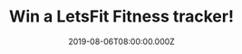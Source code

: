 ---
campaign-uuid: "c-a6ad443c-ed7b-4be8-8b01-fde3db874942"
type: "Competition"
category: "Technology"
date: "2019-08-06T08:00:00.000Z"
end-date: "2019-09-06T08:00:00.000Z"
disable-form: false
is_promoted: false
has_entry_page: true
title: "Win a LetsFit Fitness tracker!"
competition-description: "<p>We are giving away an amazing Fitness tracker from LetsFit!\
  \ The slimmest and stylist smart fitness watch that tracks your activities throughout\
  \ the day. This smart bracelet can automatically record your daily activities, such\
  \ as steps, calories burned and minutes of activity.</p>\n<p>A Healthy life good\
  \ companion, enter below for a chance to win!</p>\n"
hero-header: "Win a LetsFit Fitness tracker!"
terms-confirmation: "N/A"
banner-img: "https://assets.expresslyapp.com/asset-dd088684-99ec-4d72-bd6c-c6fea7a52b00.jpg"
logo-left-href: "aaa.nme.com"
logo-left-image: "https://assets.expresslyapp.com/asset-be7f28ac-d736-428f-a1ad-b7be15703f54.jpg"
logo-left-title: "NME AAA"
bg-image-hero: "https://assets.expresslyapp.com/asset-d3aaee89-6fe4-466e-91a4-cfc3b83283c6.jpg"
bg-image-first: "https://assets.expresslyapp.com/asset-a0c8784c-0e57-4d9f-9587-42f212a53a1c.jpg"
section1-content: "<p>This slim and stylish smart fitness watch tracks your activities\
  \ throughout the day. Can automatically record your daily activities, such as steps,\
  \ calories burned and minutes of activity.</p>\n<p>At night, the sleep monitor tracker\
  \ watch automatically tracks and records your sleep duration and consistency, performs\
  \ a comprehensive analysis of sleep quality data, and quietly wakes you up in the\
  \ morning. Through its notification function, you can be convenient, timely call,\
  \ and a variety of SNS notice at a glance. Built-in USB plug, easy to use any USB\
  \ module and computer charging, no charging cable and base.</p>\n<p>This LetsFit\
  \ Fitnes tracker has everything, enter below for a chance to win.</p>\n"
entry-title: "Win a LetsFit Fitness tracker!"
entry-content: "<p>Enter the draw to win a LetsFit Fitness tracker by completing the\
  \ form below before 23:59 on the 6th of September 2019.</p>\n"
has-winner: false
prize-description: "A LetsFit Fitness tracker."
special-conditions: "Multiple entries are allowed up to one every day.\r\n\r\nThis\
  \ competition is also available on: http://club.expressly.io/competitons/letsfit-fitness-tracker-giveaway"
country-restrictions:
- "GB"
---